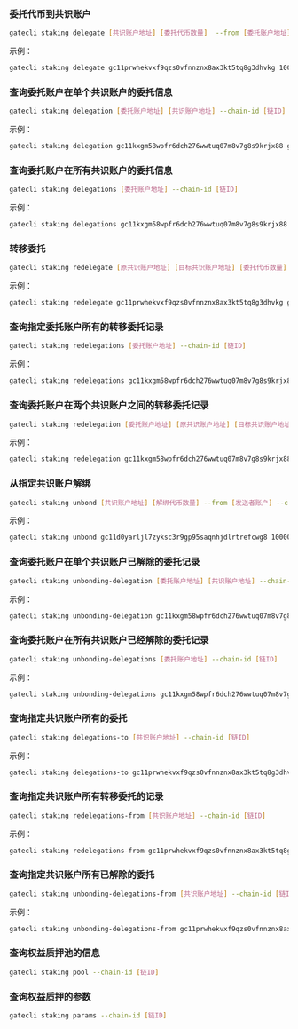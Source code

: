 
### 委托代币到共识账户 
```bash
gatecli staking delegate [共识账户地址] [委托代币数量]  --from [委托账户地址] --chain-id [链ID]
```
示例：

```bash
gatecli staking delegate gc11prwhekvxf9qzs0vfnnznx8ax3kt5tq8g3dhvkg 100000000NANOGT --from gc11kxgm58wpfr6dch276wwtuq07m8v7g8s9krjx88 --chain-id testnet
```

### 查询委托账户在单个共识账户的委托信息
```bash
gatecli staking delegation [委托账户地址] [共识账户地址] --chain-id [链ID]
```
示例：

```bash
gatecli staking delegation gc11kxgm58wpfr6dch276wwtuq07m8v7g8s9krjx88 gc11prwhekvxf9qzs0vfnnznx8ax3kt5tq8g3dhvkg --chain-id testnet
```

### 查询委托账户在所有共识账户的委托信息
```bash
gatecli staking delegations [委托账户地址] --chain-id [链ID]
```
示例：

```bash
gatecli staking delegations gc11kxgm58wpfr6dch276wwtuq07m8v7g8s9krjx88 --chain-id testnet
```

### 转移委托
```bash
gatecli staking redelegate [原共识账户地址] [目标共识账户地址] [委托代币数量] --from [委托账户地址] --chain-id [链ID]
```
示例：

```bash
gatecli staking redelegate gc11prwhekvxf9qzs0vfnnznx8ax3kt5tq8g3dhvkg gc11d0yarljl7zyksc3r9gp95saqnhjdlrtrefcwg8 100000000NANOGT --from gc11kxgm58wpfr6dch276wwtuq07m8v7g8s9krjx88 --chain-id testnet
```

### 查询指定委托账户所有的转移委托记录
```bash
gatecli staking redelegations [委托账户地址] --chain-id [链ID]
```
示例：

```bash
gatecli staking redelegations gc11kxgm58wpfr6dch276wwtuq07m8v7g8s9krjx88 --chain-id testnet
```

### 查询委托账户在两个共识账户之间的转移委托记录
```bash
gatecli staking redelegation [委托账户地址] [原共识账户地址] [目标共识账户地址] --chain-id [链ID]
```
示例：

```bash
gatecli staking redelegation gc11kxgm58wpfr6dch276wwtuq07m8v7g8s9krjx88 gc11prwhekvxf9qzs0vfnnznx8ax3kt5tq8g3dhvkg gc11d0yarljl7zyksc3r9gp95saqnhjdlrtrefcwg8 --chain-id testnet
```

### 从指定共识账户解绑	
```bash
gatecli staking unbond [共识账户地址] [解绑代币数量] --from [发送者账户] --chain-id [链ID]
```
示例：

```bash
gatecli staking unbond gc11d0yarljl7zyksc3r9gp95saqnhjdlrtrefcwg8 100000000NANOGT --from gc11kxgm58wpfr6dch276wwtuq07m8v7g8s9krjx88 --chain-id testnet
```

### 查询委托账户在单个共识账户已解除的委托记录
```bash
gatecli staking unbonding-delegation [委托账户地址] [共识账户地址] --chain-id [链ID]
```
示例：

```bash
gatecli staking unbonding-delegation gc11kxgm58wpfr6dch276wwtuq07m8v7g8s9krjx88 gc11d0yarljl7zyksc3r9gp95saqnhjdlrtrefcwg8 --chain-id testnet
```

### 查询委托账户在所有共识账户已经解除的委托记录
```bash
gatecli staking unbonding-delegations [委托账户地址] --chain-id [链ID]
```
示例：

```bash
gatecli staking unbonding-delegations gc11kxgm58wpfr6dch276wwtuq07m8v7g8s9krjx88 --chain-id testnet
```

### 查询指定共识账户所有的委托	
```bash
gatecli staking delegations-to [共识账户地址] --chain-id [链ID]
```
示例：

```bash
gatecli staking delegations-to gc11prwhekvxf9qzs0vfnnznx8ax3kt5tq8g3dhvkg --chain-id testnet
```

### 查询指定共识账户所有转移委托的记录
```bash
gatecli staking redelegations-from [共识账户地址] --chain-id [链ID]
```
示例：

```bash
gatecli staking redelegations-from gc11prwhekvxf9qzs0vfnnznx8ax3kt5tq8g3dhvkg --chain-id testnet
```

### 查询指定共识账户所有已解除的委托
```bash
gatecli staking unbonding-delegations-from [共识账户地址] --chain-id [链ID]
```
示例：

```bash
gatecli staking unbonding-delegations-from gc11prwhekvxf9qzs0vfnnznx8ax3kt5tq8g3dhvkg --chain-id testnet
```
### 查询权益质押池的信息		
```bash
gatecli staking pool --chain-id [链ID]
```

### 查询权益质押的参数
```bash
gatecli staking params --chain-id [链ID]
```

